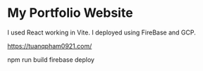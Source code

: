 # My Portfolio Website

I used React working in Vite. I deployed using FireBase and GCP.

https://tuanqpham0921.com/

npm run build
firebase deploy